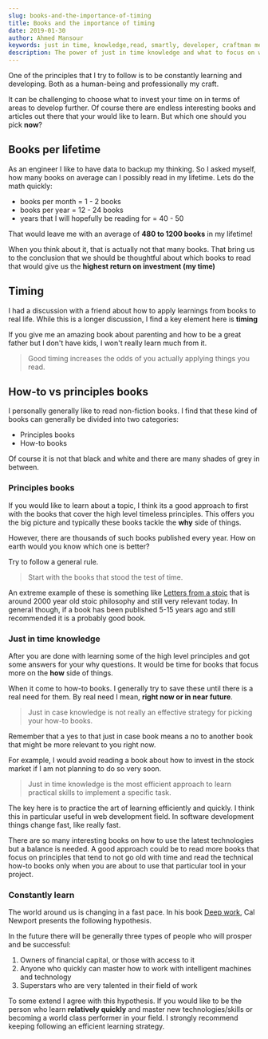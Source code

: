 ```yaml
---
slug: books-and-the-importance-of-timing
title: Books and the importance of timing
date: 2019-01-30
author: Ahmed Mansour
keywords: just in time, knowledge,read, smartly, developer, craftman mentality, deep work, high performant, learning, new, skill.
description: The power of just in time knowledge and what to focus on when learning new things.
---
```


<!-- The world around us is changing in a fast pace. -->

One of the principles that I try to follow is to be constantly learning and developing. Both as a human-being and professionally my craft.

It can be challenging to choose what to invest your time on in terms of areas to develop further. Of course there are endless interesting books and articles out there that your would like to learn. But which one should you pick **now**?

## Books per lifetime

As an engineer I like to have data to backup my thinking. So I asked myself, how many books on average can I possibly read in my lifetime. Lets do the math quickly:

- books per month = 1 - 2 books
- books per year = 12 - 24 books
- years that I will hopefully be reading for = 40 - 50

That would leave me with an average of **480 to 1200 books** in my lifetime!

When you think about it, that is actually not that many books. That bring us to the conclusion that we should be thoughtful about which books to read that would give us the **highest return on investment (my time)**

## Timing

I had a discussion with a friend about how to apply learnings from books to real life. While this is a longer discussion, I find a key element here is **timing**

If you give me an amazing book about parenting and how to be a great father but I don't have kids, I won't really learn much from it.

> Good timing increases the odds of you actually applying things you read.

## How-to vs principles books

I personally generally like to read non-fiction books. I find that these kind of books can generally be divided into two categories:

- Principles books
- How-to books

Of course it is not that black and white and there are many shades of grey in between.

### Principles books

If you would like to learn about a topic, I think its a good approach to first with the books that cover the high level timeless principles. This offers you the big picture and typically these books tackle the **why** side of things.

However, there are thousands of such books published every year. How on earth would you know which one is better?

Try to follow a general rule.

> Start with the books that stood the test of time.

An extreme example of these is something like [Letters from a stoic](https://amzn.to/2ME88Ee) that is around 2000 year old stoic philosophy and still very relevant today. In general though, if a book has been published 5-15 years ago and still recommended it is a probably good book.

### Just in time knowledge

After you are done with learning some of the high level principles and got some answers for your why questions. It would be time for books that focus more on the **how** side of things.

When it come to how-to books. I generally try to save these until there is a real need for them. By real need I mean, **right now or in near future**.

> Just in case knowledge is not really an effective strategy for picking your how-to books.

Remember that a yes to that just in case book means a no to another book that might be more relevant to you right now.

For example, I would avoid reading a book about how to invest in the stock market if I am not planning to do so very soon.

> Just in time knowledge is the most efficient approach to learn practical skills to implement a specific task.

The key here is to practice the art of learning efficiently and quickly. I think this in particular useful in web development field. In software development things change fast, like really fast.

There are so many interesting books on how to use the latest technologies but a balance is needed. A good approach could be to read more books that focus on principles that tend to not go old with time and read the technical how-to books only when you are about to use that particular tool in your project.

### Constantly learn

The world around us is changing in a fast pace. In his book [Deep work](https://amzn.to/2DIgRmf), Cal Newport presents the following hypothesis.

In the future there will be generally three types of people who will prosper and be successful:

1. Owners of financial capital, or those with access to it
2. Anyone who quickly can master how to work with intelligent machines and technology
3. Superstars who are very talented in their field of work

To some extend I agree with this hypothesis. If you would like to be the person who learn **relatively quickly** and master new technologies/skills or becoming a world class performer in your field. I strongly recommend keeping following an efficient learning strategy.
